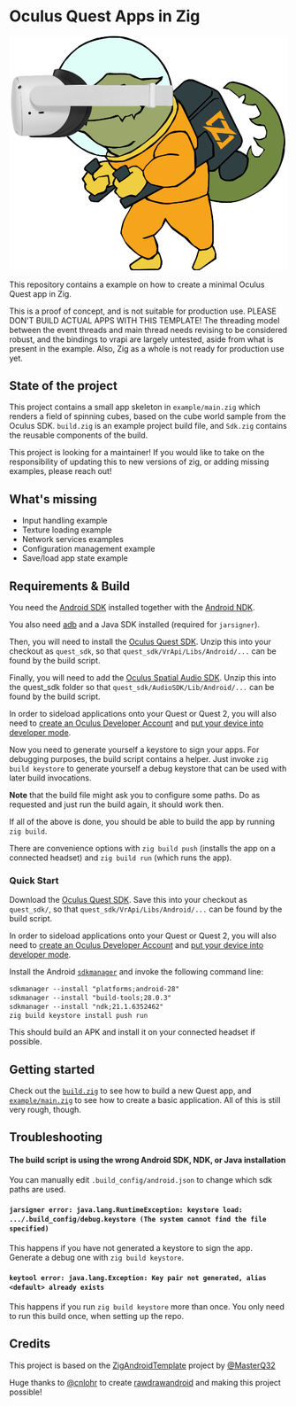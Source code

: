 # Oculus Quest Apps in Zig

![Project banner](design/logo.png)

This repository contains a example on how to create a minimal Oculus Quest app in Zig.

This is a proof of concept, and is not suitable for production use.  PLEASE DON'T BUILD ACTUAL APPS WITH THIS TEMPLATE!  The threading model between the event threads and main thread needs revising to be considered robust, and the bindings to vrapi are largely untested, aside from what is present in the example.  Also, Zig as a whole is not ready for production use yet.

## State of the project

This project contains a small app skeleton in `example/main.zig` which renders a field of spinning cubes, based on the cube world sample from the Oculus SDK.  `build.zig` is an example project build file, and `Sdk.zig` contains the reusable components of the build.

This project is looking for a maintainer!  If you would like to take on the responsibility of updating this to new versions of zig, or adding missing examples, please reach out!

## What's missing

- Input handling example
- Texture loading example
- Network services examples
- Configuration management example
- Save/load app state example

## Requirements & Build

You need the [Android SDK](https://developer.android.com/studio#command-tools) installed together with the [Android NDK](https://developer.android.com/ndk).

You also need [adb](https://developer.android.com/studio/command-line/adb) and a Java SDK installed (required for `jarsigner`).

Then, you will need to install the [Oculus Quest SDK](https://developer.oculus.com/downloads/package/oculus-mobile-sdk/).  Unzip this into your checkout as `quest_sdk`, so that `quest_sdk/VrApi/Libs/Android/...` can be found by the build script.

Finally, you will need to add the [Oculus Spatial Audio SDK](https://developer.oculus.com/downloads/package/oculus-spatializer-native/).  Unzip this into the quest_sdk folder so that `quest_sdk/AudioSDK/Lib/Android/...` can be found by the build script.

In order to sideload applications onto your Quest or Quest 2, you will also need to [create an Oculus Developer Account](https://developer.oculus.com/manage/organizations/create/) and [put your device into developer mode](https://developer.oculus.com/documentation/native/android/mobile-device-setup/#enable-developer-mode).

Now you need to generate yourself a keystore to sign your apps. For debugging purposes, the build script contains a helper. Just invoke `zig build keystore` to generate yourself a debug keystore that can be used with later build invocations.

**Note** that the build file might ask you to configure some paths. Do as requested and just run the build again, it should work then.

If all of the above is done, you should be able to build the app by running `zig build`.

There are convenience options with `zig build push` (installs the app on a connected headset) and `zig build run` (which runs the app).

### Quick Start

Download the [Oculus Quest SDK](https://developer.oculus.com/downloads/package/oculus-mobile-sdk/).  Save this into your checkout as `quest_sdk/`, so that `quest_sdk/VrApi/Libs/Android/...` can be found by the build script.

In order to sideload applications onto your Quest or Quest 2, you will also need to [create an Oculus Developer Account](https://developer.oculus.com/manage/organizations/create/) and [put your device into developer mode](https://developer.oculus.com/documentation/native/android/mobile-device-setup/#enable-developer-mode).

Install the Android [`sdkmanager`](https://developer.android.com/studio/command-line/sdkmanager) and invoke the following command line:

```
sdkmanager --install "platforms;android-28"
sdkmanager --install "build-tools;28.0.3"
sdkmanager --install "ndk;21.1.6352462"
zig build keystore install push run
```

This should build an APK and install it on your connected headset if possible.

## Getting started

Check out the [`build.zig`](build.zig) to see how to build a new Quest app, and [`example/main.zig`](example/main.zig) to see how to create a basic application. All of this is still very rough, though.

## Troubleshooting

#### The build script is using the wrong Android SDK, NDK, or Java installation

You can manually edit `.build_config/android.json` to change which sdk paths are used.

#### `jarsigner error: java.lang.RuntimeException: keystore load: .../.build_config/debug.keystore (The system cannot find the file specified)`

This happens if you have not generated a keystore to sign the app.  Generate a debug one with `zig build keystore`.

#### `keytool error: java.lang.Exception: Key pair not generated, alias <default> already exists`

This happens if you run `zig build keystore` more than once.  You only need to run this build once, when setting up the repo.

## Credits

This project is based on the [ZigAndroidTemplate](https://github.com/MasterQ32/ZigAndroidTemplate) project by [@MasterQ32](https://github.com/MasterQ32/)

Huge thanks to [@cnlohr](https://github.com/cnlohr) to create [rawdrawandroid](https://github.com/cnlohr/rawdrawandroid) and making this project possible!

